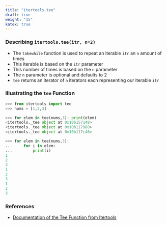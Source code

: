 ```yaml
---
title: "itertools.tee"
draft: true
weight: "15"
katex: true
---
```


### Describing `itertools.tee(itr, n=2)`
- The `takewhile` function is used to repeat an iterable `itr` an `n` amount of times
- This iterable is based on the `itr` parameter
- This number of times is based on the `n` parameter
- The `n` parameter is optional and defaults to $2$
- `tee` returns an iterator of `n` iterators each representing our iterable `itr`

### Illustrating the `tee` Function

```python
>>> from itertools import tee
>>> nums = [1,2,3]

>>> for elem in tee(nums,3): print(elem)
<itertools._tee object at 0x10b157148>
<itertools._tee object at 0x10b117988>
<itertools._tee object at 0x10b117c48>

>>> for elem in tee(nums,3):
...     for i in elem:
...         print(i)
1
2
3
1
2
3
1
2
3
```

### References
- [Documentation of the Tee Function from Itertools](https://docs.python.org/3/library/itertools.html#itertools.tee)
